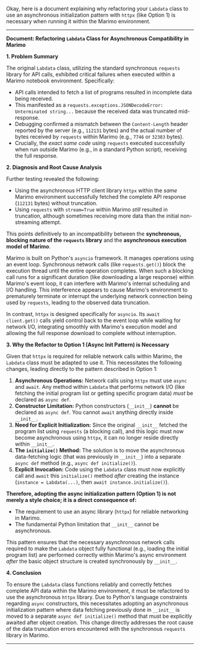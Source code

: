 Okay, here is a document explaining why refactoring your `Labdata` class to use an asynchronous initialization pattern with `httpx` (like Option 1) is necessary when running it within the Marimo environment.

---

**Document: Refactoring `Labdata` Class for Asynchronous Compatibility in Marimo**

**1. Problem Summary**

The original `Labdata` class, utilizing the standard synchronous `requests` library for API calls, exhibited critical failures when executed within a Marimo notebook environment. Specifically:

*   API calls intended to fetch a list of programs resulted in incomplete data being received.
*   This manifested as a `requests.exceptions.JSONDecodeError: Unterminated string...` because the received data was truncated mid-response.
*   Debugging confirmed a mismatch between the `Content-Length` header reported by the server (e.g., `112131` bytes) and the actual number of bytes received by `requests` within Marimo (e.g., `7746` or `32383` bytes).
*   Crucially, the *exact same code* using `requests` executed successfully when run outside Marimo (e.g., in a standard Python script), receiving the full response.

**2. Diagnosis and Root Cause Analysis**

Further testing revealed the following:

*   Using the asynchronous HTTP client library `httpx` within the *same* Marimo environment successfully fetched the complete API response (`112131` bytes) without truncation.
*   Using `requests` with `stream=True` within Marimo *still* resulted in truncation, although sometimes receiving more data than the initial non-streaming attempt.

This points definitively to an incompatibility between the **synchronous, blocking nature of the `requests` library** and the **asynchronous execution model of Marimo**.

Marimo is built on Python's `asyncio` framework. It manages operations using an event loop. Synchronous network calls (like `requests.get()`) block the execution thread until the entire operation completes. When such a blocking call runs for a significant duration (like downloading a large response) within Marimo's event loop, it can interfere with Marimo's internal scheduling and I/O handling. This interference appears to cause Marimo's environment to prematurely terminate or interrupt the underlying network connection being used by `requests`, leading to the observed data truncation.

In contrast, `httpx` is designed specifically for `asyncio`. Its `await client.get()` calls yield control back to the event loop while waiting for network I/O, integrating smoothly with Marimo's execution model and allowing the full response download to complete without interruption.

**3. Why the Refactor to Option 1 (Async Init Pattern) is Necessary**

Given that `httpx` is required for reliable network calls within Marimo, the `Labdata` class must be adapted to use it. This necessitates the following changes, leading directly to the pattern described in Option 1:

1.  **Asynchronous Operations:** Network calls using `httpx` must use `async` and `await`. Any method within `Labdata` that performs network I/O (like fetching the initial program list or getting specific program data) *must* be declared as `async def`.
2.  **Constructor Limitation:** Python constructors (`__init__`) **cannot** be declared as `async def`. You cannot `await` anything directly inside `__init__`.
3.  **Need for Explicit Initialization:** Since the original `__init__` fetched the program list using `requests` (a blocking call), and this logic must now become asynchronous using `httpx`, it can no longer reside directly within `__init__`.
4.  **The `initialize()` Method:** The solution is to move the asynchronous data-fetching logic (that was previously in `__init__`) into a separate `async def` method (e.g., `async def initialize()`).
5.  **Explicit Invocation:** Code using the `Labdata` class must now explicitly call and `await` this `initialize()` method *after* creating the instance (`instance = Labdata(...)`, then `await instance.initialize()`).

**Therefore, adopting the async initialization pattern (Option 1) is not merely a style choice; it is a direct consequence of:**

*   The requirement to use an async library (`httpx`) for reliable networking in Marimo.
*   The fundamental Python limitation that `__init__` cannot be asynchronous.

This pattern ensures that the necessary asynchronous network calls required to make the `Labdata` object fully functional (e.g., loading the initial program list) are performed correctly within Marimo's async environment *after* the basic object structure is created synchronously by `__init__`.

**4. Conclusion**

To ensure the `Labdata` class functions reliably and correctly fetches complete API data within the Marimo environment, it must be refactored to use the asynchronous `httpx` library. Due to Python's language constraints regarding `async` constructors, this necessitates adopting an asynchronous initialization pattern where data fetching previously done in `__init__` is moved to a separate `async def initialize()` method that must be explicitly awaited after object creation. This change directly addresses the root cause of the data truncation errors encountered with the synchronous `requests` library in Marimo.

---